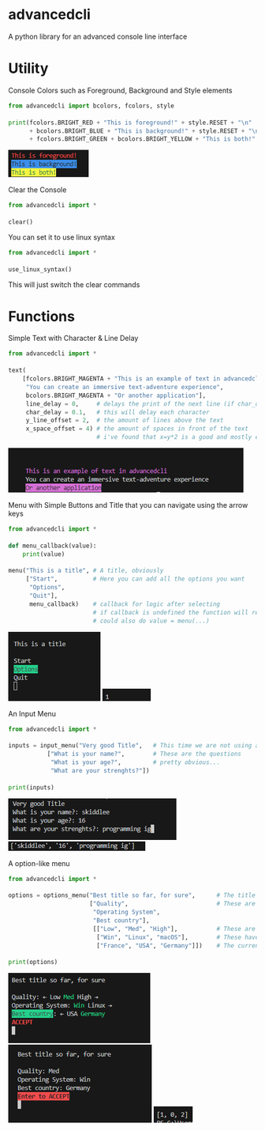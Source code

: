 # advancedcli
A python library for an advanced console line interface

# Utility
Console Colors such as Foreground, Background and Style elements
```py
from advancedcli import bcolors, fcolors, style

print(fcolors.BRIGHT_RED + "This is foreground!" + style.RESET + "\n"
      + bcolors.BRIGHT_BLUE + "This is background!" + style.RESET + "\n"
      + fcolors.BRIGHT_GREEN + bcolors.BRIGHT_YELLOW + "This is both!" + style.RESET)
```
![Output of code](/output_imgs/1.png)

Clear the Console
```py
from advancedcli import *

clear()
```

You can set it to use linux syntax
```py
from advancedcli import *

use_linux_syntax()
```
This will just switch the clear commands

# Functions
Simple Text with Character & Line Delay
```py
from advancedcli import *

text(
    [fcolors.BRIGHT_MAGENTA + "This is an example of text in advancedcli",
     "You can create an immersive text-adventure experience",
     bcolors.BRIGHT_MAGENTA + "Or another application"],
     line_delay = 0,     # delays the print of the next line (if char_delay is set, line_delay is ignored)
     char_delay = 0.1,   # this will delay each character
     y_line_offset = 2,  # the amount of lines above the text
     x_space_offset = 4) # the amount of spaces in front of the text
                         # i've found that x=y*2 is a good and mostly equal offset
```
![Output of code](/output_imgs/2.png)

Menu with Simple Buttons and Title that you can navigate using the arrow keys
```py
from advancedcli import *

def menu_callback(value):
    print(value)

menu("This is a title", # A title, obviously
     ["Start",          # Here you can add all the options you want
      "Options",
      "Quit"],
      menu_callback)    # callback for logic after selecting
                        # if callback is undefined the function will return the value
                        # could also do value = menu(...)
```
![Output of code](/output_imgs/3.png)
![Output of code](/output_imgs/4.png)

An Input Menu
```py
from advancedcli import *

inputs = input_menu("Very good Title",   # This time we are not using a callback
           ["What is your name?",        # These are the questions
            "What is your age?",         # pretty obvious...
            "What are your strenghts?"])

print(inputs)
```
![Output of code](/output_imgs/5.png)
![Output of code](/output_imgs/6.png)

A option-like menu
```py
from advancedcli import *

options = options_menu("Best title so far, for sure",      # The title
                       ["Quality",                         # These are the option-names
                        "Operating System",
                        "Best country"],
                        [["Low", "Med", "High"],           # These are all the possible values for an option
                         ["Win", "Linux", "macOS"],        # These have no limit but only max 3 will be shown at a time
                         ["France", "USA", "Germany"]])    # The current and the 2 (if possible) nearest values will be shown

print(options)
```
![Output of code](/output_imgs/7.png)
![Output of code](/output_imgs/8.png)
![Output of code](/output_imgs/9.png)

